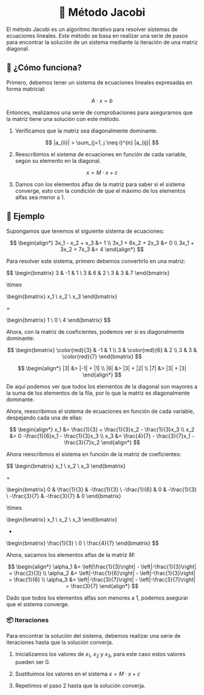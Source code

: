 <h1 align='center'>🐫 Método Jacobi</h1>

El método Jacobi es un algoritmo iterativo
para resolver sistemas de ecuaciones lineales.
Este método se basa en realizar una serie
de pasos para encontrar la solución de un sistema
mediante la iteración de una matriz diagonal.

## 📝 ¿Cómo funciona?

Primero, debemos tener un sistema de ecuaciones lineales
expresadas en forma matricial:

$$
A \cdot x = b
$$

Entonces, realizamos una serie de comprobaciones
para asegurarnos que la matriz tiene una solución con
este método.

1. Verificamos que la matriz sea diagonalmente dominante.

$$
|a_{ii}| > \sum_{j=1, j \neq i}^{n} |a_{ij}|
$$

2. Reescribimos el sistema de ecuaciones en función
   de cada variable, según su elemento en la diagonal.

$$
x = M \cdot x + c
$$

3. Damos con los elementos alfas de la matriz para
   saber si el sistema converge, esto con la condición
   de que el máximo de los elementos alfas sea menor a 1.

## 🎯 Ejemplo

Supongamos que tenemos el siguiente sistema de ecuaciones:

$$
\begin{align*}
3x_1 - x_2 + x_3 &= 1 \\
3x_1 + 6x_2 + 2x_3 &= 0 \\
3x_1 + 3x_2 + 7x_3 &= 4
\end{align*}
$$

Para resolver este sistema, primero debemos
convertirlo en una matriz:

$$
\begin{bmatrix}
3 & -1 & 1 \\
3 & 6 & 2 \\
3 & 3 & 7
\end{bmatrix}

\times

\begin{bmatrix}
x_1 \\
x_2 \\
x_3
\end{bmatrix}

=

\begin{bmatrix}
1 \\
0 \\
4
\end{bmatrix}
$$

Ahora, con la matriz de coeficientes, podemos
ver si es diagonalmente dominante:

$$
\begin{bmatrix}
\color{red}{3} & -1 & 1 \\
3 & \color{red}{6} & 2 \\
3 & 3 & \color{red}{7}
\end{bmatrix}
$$

$$
\begin{align*}
|3| &> |-1| + |1|  \\
|6| &> |3| + |2| \\
|7| &> |3| + |3|
\end{align*}
$$

De aquí podemos ver que todos los elementos de la
diagonal son mayores a la suma de los elementos de
la fila, por lo que la matriz es diagonalmente dominante.

Ahora, reescribimos el sistema de ecuaciones en función
de cada variable, despejando cada una de ellas:

$$
\begin{align*}
x_1 &= \frac{1}{3} + \frac{1}{3}x_2 - \frac{1}{3}x_3 \\
x_2 &= 0 -\frac{1}{6}x_1 - \frac{1}{3}x_3 \\
x_3 &= \frac{4}{7} - \frac{3}{7}x_1 - \frac{3}{7}x_2
\end{align*}
$$

Ahora reescribmos el sistema en función de la matriz
de coeficientes:

$$
\begin{bmatrix}
x_1 \\
x_2 \\
x_3
\end{bmatrix}

=

\begin{bmatrix}
0 & \frac{1}{3} & -\frac{1}{3} \\
-\frac{1}{6} & 0 & -\frac{1}{3} \\
-\frac{3}{7} & -\frac{3}{7} & 0
\end{bmatrix}

\times

\begin{bmatrix}
x_1 \\
x_2 \\
x_3
\end{bmatrix}

+

\begin{bmatrix}
\frac{1}{3} \\
0 \\
\frac{4}{7}
\end{bmatrix}
$$

Ahora, sacamos los elementos alfas de la matriz $M$:

$$
\begin{align*}
\alpha_1 &= \left|\frac{1}{3}\right| - \left|-\frac{1}{3}\right| = \frac{2}{3} \\
\alpha_2 &= \left|-\frac{1}{6}\right| - \left|-\frac{1}{3}\right| = \frac{1}{6} \\
\alpha_3 &= \left|-\frac{3}{7}\right| - \left|-\frac{3}{7}\right| = \frac{3}{7}
\end{align*}
$$

Dado que todos los elementos alfas son menores a 1,
podemos asegurar que el sistema converge.

### 📦 Iteraciones

Para encontrar la solución del sistema, debemos
realizar una serie de iteraciones hasta que
la solución converja.

1. Inicializamos los valores de $x_1$, $x_2$ y $x_3$,
para este caso estos valores pueden ser 0.

2. Sustituimos los valores en el sistema $x = M \cdot x + c$

3. Repetimos el paso 2 hasta que la solución converja.

